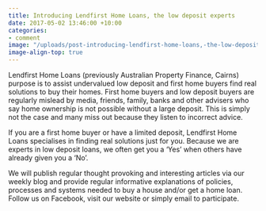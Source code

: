 ```yaml
---
title: Introducing Lendfirst Home Loans, the low deposit experts
date: 2017-05-02 13:46:00 +10:00
categories:
- comment
image: "/uploads/post-introducing-lendfirst-home-loans,-the-low-deposit-experts.jpg"
image-align-top: true
---
```


Lendfirst Home Loans (previously Australian Property Finance, Cairns) purpose is to assist undervalued low deposit and first home buyers find real solutions to buy their homes. First home buyers and low deposit buyers are regularly mislead by media, friends, family, banks and other advisers who say home ownership is not possible without a large deposit. This is simply not the case and many miss out because they listen to incorrect advice.

If you are a first home buyer or have a limited deposit, Lendfirst Home Loans specialises in finding real solutions just for you.  Because we are experts in low deposit loans, we often get you a ‘Yes’ when others have already given you a ‘No’.

We will publish regular thought provoking and interesting articles via our weekly blog and provide regular informative explanations of policies, processes and systems needed to buy a house and/or get a home loan. Follow us on Facebook, visit our website or simply email to participate.
